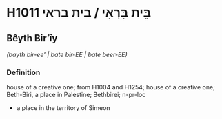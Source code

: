 # H1011 בֵּית בִּרְאִי / בית בראי

## Bêyth Birʼîy

_(bayth bir-ee' | bate bir-EE | bate beer-EE)_

### Definition

house of a creative one; from H1004 and H1254; house of a creative one; Beth-Biri, a place in Palestine; Bethbirei; n-pr-loc

- a place in the territory of Simeon
